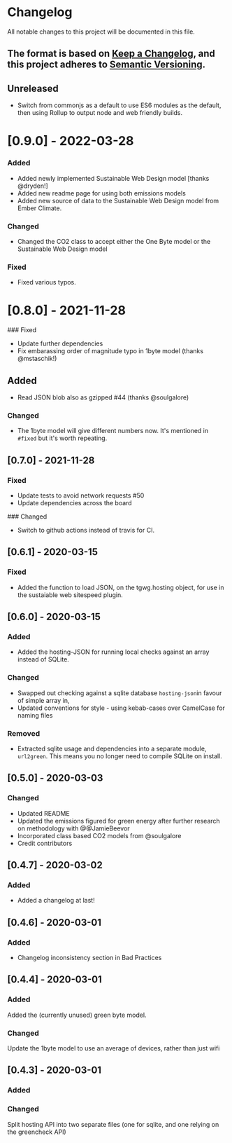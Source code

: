 # Changelog

All notable changes to this project will be documented in this file.

The format is based on [Keep a Changelog](https://keepachangelog.com/en/1.0.0/),
and this project adheres to [Semantic Versioning](https://semver.org/spec/v2.0.0.html).
-

## Unreleased

- Switch from commonjs as a default to use ES6 modules as the default, then using Rollup to output node and web friendly builds.

# [0.9.0] - 2022-03-28

### Added

- Added newly implemented Sustainable Web Design model [thanks @dryden!]
- Added new readme page for using both emissions models
- Added new source of data to the Sustainable Web Design model from Ember Climate.
### Changed

- Changed the CO2 class to accept either the One Byte model or the Sustainable Web Design model
### Fixed

- Fixed various typos.

# [0.8.0] - 2021-11-28

### Fixed

- Update further dependencies
- Fix embarassing order of magnitude typo in 1byte model (thanks @mstaschik!)

## Added

- Read JSON blob also as gzipped #44 (thanks @soulgalore)

### Changed

- The 1byte model will give different numbers now. It's mentioned in `#fixed` but it's worth repeating.

## [0.7.0] - 2021-11-28

### Fixed

- Update tests to avoid network requests #50
- Update dependencies across the board

### Changed

- Switch to github actions instead of travis for CI.

## [0.6.1] - 2020-03-15

### Fixed

- Added the function to load JSON, on the tgwg.hosting object, for use in the sustaiable web sitespeed plugin.

## [0.6.0] - 2020-03-15

### Added

- Added the hosting-JSON for running local checks against an array instead of SQLite.

### Changed

- Swapped out checking against a sqlite database `hosting-json`in favour of simple array in,
- Updated conventions for style - using kebab-cases over CamelCase for naming files

### Removed

- Extracted sqlite usage and dependencies into a separate module, `url2green`. This means  you no longer need to compile SQLite on install.

## [0.5.0] - 2020-03-03

### Changed

- Updated README
- Updated the emissions figured for green energy after further research on methodology with @@JamieBeevor
- Incorporated class based CO2 models from @soulgalore
- Credit contributors


## [0.4.7] - 2020-03-02

### Added

- Added a changelog at last!

## [0.4.6] - 2020-03-01

### Added

- Changelog inconsistency section in Bad Practices

## [0.4.4] - 2020-03-01

### Added

Added the (currently unused) green byte model.

### Changed

Update the 1byte model to use an average of devices, rather than just wifi

## [0.4.3] - 2020-03-01

### Added

### Changed

Split hosting API into two separate files (one for sqlite, and one relying on the greencheck API)

